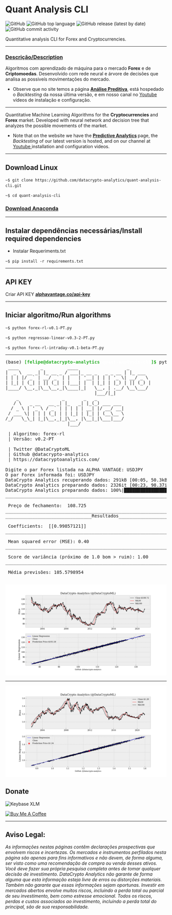 # Quant Analysis CLI

![GitHub](https://img.shields.io/github/license/datacrypto-analytics/quant-analysis-cli?style=flat-square)
![GitHub top language](https://img.shields.io/github/languages/top/datacrypto-analytics/quant-analysis-cli?style=flat-square)
![GitHub release (latest by date)](https://img.shields.io/github/v/release/datacrypto-analytics/quant-analysis-cli?style=flat-square)
![GitHub commit activity](https://img.shields.io/github/commit-activity/y/datacrypto-analytics/quant-analysis-cli?style=flat-square)


Quantitative analysis CLI for Forex and Cryptocurrencies.

------ 
 <h3> <a rel="datacryptoanalytics" href="https://datacryptoanalytics.com/">Descrição/Description </a></h3>


Algoritmos com aprendizado de máquina para o mercado <b>Forex</b> e de <b>Criptomoedas</b>. Desenvolvido com rede neural e árvore de decisões que analisa as possiveís movimentações do mercado.

- Observe que no site temos a página <b> <a href = "https://datacryptoanalytics.com/analytics/predictive"> Análise Preditiva</a></b>, está hospedado o <i>Backtesting</i> da nossa última versão, e em nosso canal no  <a rel="Youtube" href="https://www.youtube.com/channel/UCxfGBCV9E04Uw4flJLjBCqg?view_as=subscriberl">Youtube</a> vídeos de instalação e configuração.

------
Quantitative Machine Learning Algorithms for the <b> Cryptocurrencies </b> and <b>Forex</b> market. Developed with neural network and decision tree that analyzes the possible movements of the market.

- Note that on the website we have the <b> <a href = "https://datacryptoanalytics.com/analytics/predictive"> Predictive Analytics</a> </b> page, the <i> Backtesting </i> of our latest version is hosted, and on our channel at <a rel = "Youtube" href = "https: //www.youtube.com/channel/UCxfGBCV9E04Uw4flJLjBCqg?view_as=subscriberl">Youtube </a> installation and configuration videos.

-----
## Download Linux

`~$ git clone https://github.com/datacrypto-analytics/quant-analysis-cli.git`


`~$ cd quant-analysis-cli`

 <h3> <a href="https://www.anaconda.com/products/individual#Downloads">Download Anaconda</a></h3>
 
-----

## Instalar dependências necessárias/Install required dependencies 


- Instalar Requeriments.txt

`~$ pip install -r requirements.txt`

-----

## API KEY

Criar API KEY <b> <a href = "https://www.alphavantage.co/support/#api-key"> alphavantage.co/api-key </a> </b>

-----

## Iniciar algoritmo/Run algorithms


`~$ python forex-rl-v0.1-PT.py`

`~$ python regressao-linear-v0.3-2-PT.py`

`~$ python forex-rl-intraday-v0.1-beta-PT.py`


-----



<pre>(base) <font color="#2CB02C"><b>[felipe@datacrypto-analytics</b></font><font color="#FFFFFF"><b> quant-analysis-cli</b></font><font color="#2CB02C"><b>]$</b></font> python forex-rl-v0.2-PT.py 
 ____        _         ____                  _        
|  _ \  __ _| |_ __ _ / ___|_ __ _   _ _ __ | |_ ___  
| | | |/ _` | __/ _` | |   | &apos;__| | | | &apos;_ \| __/ _ \ 
| |_| | (_| | || (_| | |___| |  | |_| | |_) | || (_) |
|____/ \__,_|\__\__,_|\____|_|   \__, | .__/ \__\___/ 
                                 |___/|_|             
    _                _       _   _          
   / \   _ __   __ _| |_   _| |_(_) ___ ___ 
  / _ \ | &apos;_ \ / _` | | | | | __| |/ __/ __|
 / ___ \| | | | (_| | | |_| | |_| | (__\__ \
/_/   \_\_| |_|\__,_|_|\__, |\__|_|\___|___/
                       |___/                

 | Algoritmo: forex-rl 
 | Versão: v0.2-PT 

 | Twitter @DataCryptoML 
 | Github @datacrypto-analytics 
 | https://datacryptoanalytics.com/ 
 
Digite o par Forex listada na ALPHA VANTAGE: USDJPY
O par Forex informada foi: USDJPY
DataCrypto Analytics recuperando dados: 291kB [00:05, 50.3kB/s] 
DataCrypto Analytics preparando dados: 2326it [00:23, 98.37it/s]
DataCrypto Analytics preparando dados: 100%|████████████████████████████████████████████████████████| 8/8 [00:00&lt;00:00, 57.84it/s]
________________________________________________________________________________

 Preço de fechamento:  108.725
________________________________________________________________________________
________________________________Resultados______________________________________

 Coefficients:  [[0.99857121]]
________________________________________________________________________________

 Mean squared error (MSE): 0.40
________________________________________________________________________________

 Score de variância (próximo de 1.0 bom &gt; ruim): 1.00
________________________________________________________________________________

 Média previsões: 105.5798954
________________________________________________________________________________
</pre>


![](img/USDJPY.png)

-----

![](img/EURUSD.png)

## Donate

<img alt="Keybase XLM" src="https://img.shields.io/keybase/btc/fsoarez">


 

<a href="https://www.buymeacoffee.com/dc_analytics" target="_blank"><img src="https://cdn.buymeacoffee.com/buttons/v2/default-yellow.png" alt="Buy Me A Coffee" height=60px width=217px  ></a>

-----

## Aviso Legal: 

*As informações nestas páginas contêm declarações prospectivas que envolvem riscos e incertezas. Os mercados e instrumentos perfilados nesta página são apenas para fins informativos e não devem, de forma alguma, ser visto como uma recomendação de compra ou venda desses ativos. Você deve fazer sua própria pesquisa completa antes de tomar qualquer decisão de investimento. DataCrypto Analytics não garante de forma alguma que esta informação esteja livre de erros ou distorções materiais. Também não garante que essas informações sejam oportunas. Investir em mercados abertos envolve muitos riscos, incluindo a perda total ou parcial de seu investimento, bem como estresse emocional. Todos os riscos, perdas e custos associados ao investimento, incluindo a perda total do principal, são de sua responsabilidade.*

